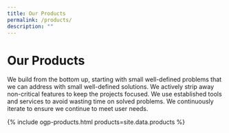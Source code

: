```yaml
---
title: Our Products
permalink: /products/
description: ""
---
```


# Our Products

We build from the bottom up, starting with small well-defined problems that we can address with small well-defined solutions. We actively strip away non-critical features to keep the projects focused. We use established tools and services to avoid wasting time on solved problems. We continuously iterate to ensure we continue to meet user needs.

{% include ogp-products.html products=site.data.products %}
